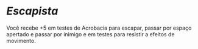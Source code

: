 # *Escapista*

Você recebe +5 em testes de Acrobacia para escapar, passar por espaço apertado e passar por inimigo e em testes para resistir a efeitos de movimento.